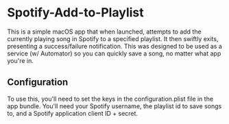 # Spotify-Add-to-Playlist

This is a simple macOS app that when launched, attempts to add the currently playing song in Spotify to a specified playlist. It then swiftly exits, presenting a success/failure notification. This was designed to be used as a service (w/ Automator) so you can quickly save a song, no matter what app you're in.

## Configuration

To use this, you'll need to set the keys in the configuration.plist file in the app bundle. You'll need your Spotify username, the playlist id to save songs to, and a Spotify application client ID + secret.

